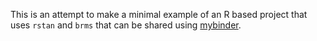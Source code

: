 This is an attempt to make a minimal example of an R based project that uses `rstan` and `brms` that can be shared using [mybinder](https://mybinder.org).

